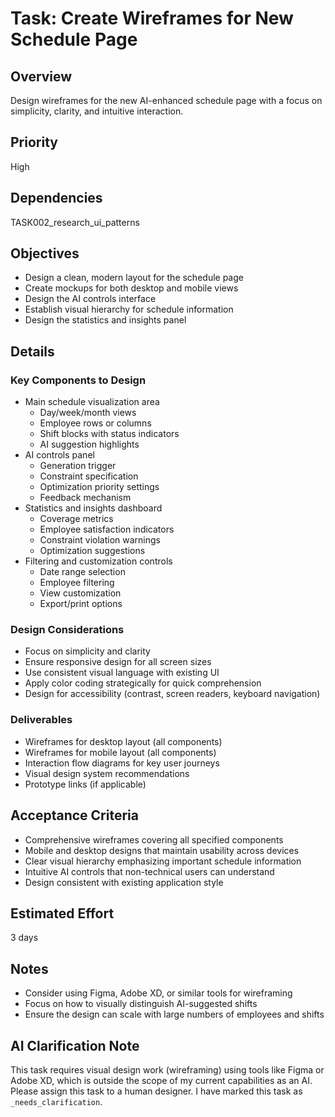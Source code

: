 # Task: Create Wireframes for New Schedule Page

## Overview
Design wireframes for the new AI-enhanced schedule page with a focus on simplicity, clarity, and intuitive interaction.

## Priority
High

## Dependencies
TASK002_research_ui_patterns

## Objectives
- Design a clean, modern layout for the schedule page
- Create mockups for both desktop and mobile views
- Design the AI controls interface
- Establish visual hierarchy for schedule information
- Design the statistics and insights panel

## Details

### Key Components to Design
- Main schedule visualization area
  - Day/week/month views
  - Employee rows or columns
  - Shift blocks with status indicators
  - AI suggestion highlights
- AI controls panel
  - Generation trigger
  - Constraint specification
  - Optimization priority settings
  - Feedback mechanism
- Statistics and insights dashboard
  - Coverage metrics
  - Employee satisfaction indicators
  - Constraint violation warnings
  - Optimization suggestions
- Filtering and customization controls
  - Date range selection
  - Employee filtering
  - View customization
  - Export/print options

### Design Considerations
- Focus on simplicity and clarity
- Ensure responsive design for all screen sizes
- Use consistent visual language with existing UI
- Apply color coding strategically for quick comprehension
- Design for accessibility (contrast, screen readers, keyboard navigation)

### Deliverables
- Wireframes for desktop layout (all components)
- Wireframes for mobile layout (all components)
- Interaction flow diagrams for key user journeys
- Visual design system recommendations
- Prototype links (if applicable)

## Acceptance Criteria
- Comprehensive wireframes covering all specified components
- Mobile and desktop designs that maintain usability across devices
- Clear visual hierarchy emphasizing important schedule information
- Intuitive AI controls that non-technical users can understand
- Design consistent with existing application style

## Estimated Effort
3 days

## Notes
- Consider using Figma, Adobe XD, or similar tools for wireframing
- Focus on how to visually distinguish AI-suggested shifts
- Ensure the design can scale with large numbers of employees and shifts

## AI Clarification Note
This task requires visual design work (wireframing) using tools like Figma or Adobe XD, which is outside the scope of my current capabilities as an AI. Please assign this task to a human designer. I have marked this task as `_needs_clarification`.